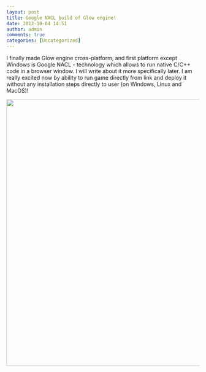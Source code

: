 ```yaml
---
layout: post
title: Google NACL build of Glow engine!
date: 2012-10-04 14:51
author: admin
comments: true
categories: [Uncategorized]
---
```

I finally made Glow engine cross-platform, and first platform except Windows is Google NACL - technology which allows to run native C/C++ code in a browser window. I will write about it more specifically later. I am really excited now by ability to run game directly from link and deploy it without any installation steps directly to user (on Windows, Linux and MacOS)!

<a href="/blog/images/uploads/2012/10/glow_nacl.jpg"><img class="alignnone size-full wp-image-308" title="glow_nacl" src="/blog/images/uploads/2012/10/glow_nacl.jpg" alt="" width="695" /></a>
